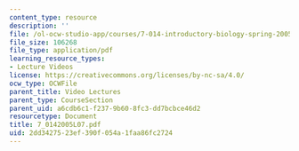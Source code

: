 ```yaml
---
content_type: resource
description: ''
file: /ol-ocw-studio-app/courses/7-014-introductory-biology-spring-2005/2dd3427523ef390f054a1faa86fc2724_7_0142005L07.pdf
file_size: 106268
file_type: application/pdf
learning_resource_types:
- Lecture Videos
license: https://creativecommons.org/licenses/by-nc-sa/4.0/
ocw_type: OCWFile
parent_title: Video Lectures
parent_type: CourseSection
parent_uid: a6cdb6c1-f237-9b60-8fc3-dd7bcbce46d2
resourcetype: Document
title: 7_0142005L07.pdf
uid: 2dd34275-23ef-390f-054a-1faa86fc2724
---
```

